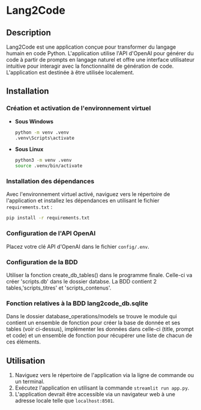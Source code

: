 
# Lang2Code

## Description
Lang2Code est une application conçue pour transformer du langage humain en code Python. L'application utilise l'API d'OpenAI pour générer du code à partir de prompts en langage naturel et offre une interface utilisateur intuitive pour interagir avec la fonctionnalité de génération de code. L'application est destinée à être utilisée localement.

## Installation

### Création et activation de l'environnement virtuel

- **Sous Windows**
  ```bash
  python -m venv .venv
  .venv\Scripts\activate
  ```

- **Sous Linux**
  ```bash
  python3 -m venv .venv
  source .venv/bin/activate
  ```

### Installation des dépendances
Avec l'environnement virtuel activé, naviguez vers le répertoire de l'application et installez les dépendances en utilisant le fichier `requirements.txt` :
   ```bash
   pip install -r requirements.txt
   ```

### Configuration de l'API OpenAI
Placez votre clé API d'OpenAI dans le fichier `config/.env`.

### Configuration de la BDD
Utiliser la fonction create_db_tables() dans le programme finale. Celle-ci va créer 'scripts.db' dans le dossier databse. La BDD contient 2 tables,'scripts_titres' et 'scripts_contenus'.

### Fonction relatives à la BDD lang2code_db.sqlite
Dans le dossier database_operations/models se trouve le module qui contient un ensemble de fonction pour créer la base de donnée et ses tables (voir ci-dessus), implémenter les données dans celle-ci (title, prompt et code) et un ensemble de fonction pour récupérer une liste de chacun de ces éléments.

## Utilisation
1. Naviguez vers le répertoire de l'application via la ligne de commande ou un terminal.
2. Exécutez l'application en utilisant la commande `streamlit run app.py`.
3. L'application devrait être accessible via un navigateur web à une adresse locale telle que `localhost:8501`.
